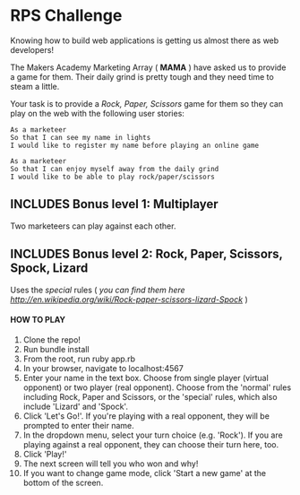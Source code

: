 # RPS Challenge

Knowing how to build web applications is getting us almost there as web developers!

The Makers Academy Marketing Array ( **MAMA** ) have asked us to provide a game for them. Their daily grind is pretty tough and they need time to steam a little.

Your task is to provide a _Rock, Paper, Scissors_ game for them so they can play on the web with the following user stories:

```
As a marketeer
So that I can see my name in lights
I would like to register my name before playing an online game

As a marketeer
So that I can enjoy myself away from the daily grind
I would like to be able to play rock/paper/scissors
```

## INCLUDES Bonus level 1: Multiplayer

Two marketeers can play against each other.

## INCLUDES Bonus level 2: Rock, Paper, Scissors, Spock, Lizard

Uses the _special_ rules ( _you can find them here http://en.wikipedia.org/wiki/Rock-paper-scissors-lizard-Spock_ )

#### HOW TO PLAY

1. Clone the repo!
2. Run bundle install
3. From the root, run ruby app.rb
4. In your browser, navigate to localhost:4567
5. Enter your name in the text box. Choose from single player (virtual opponent) or two player (real opponent). Choose from the 'normal' rules including Rock, Paper and Scissors, or the 'special' rules, which also include 'Lizard' and 'Spock'.
6. Click 'Let's Go!'. If you're playing with a real opponent, they will be prompted to enter their name.
7. In the dropdown menu, select your turn choice (e.g. 'Rock'). If you are playing against a real opponent, they can choose their turn here, too.
8. Click 'Play!'
9. The next screen will tell you who won and why!
10. If you want to change game mode, click 'Start a new game' at the bottom of the screen.
